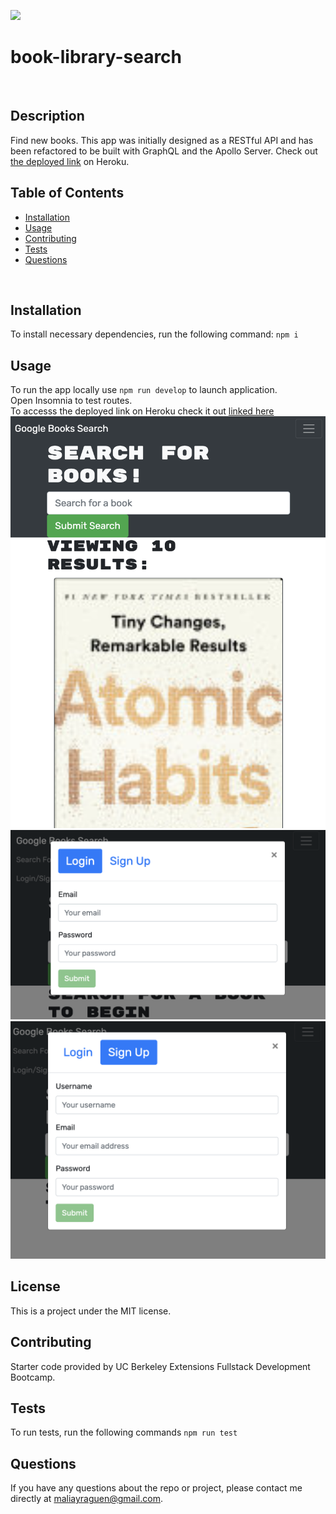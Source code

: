 ![](https://img.shields.io/badge/LICENSE-MIT-blue)
<br>

# book-library-search
<br>


## Description
Find new books. This app was initially designed as a RESTful API and has been refactored to be built with GraphQL and the Apollo Server.
Check out [the deployed link](https://secret-citadel-86135.herokuapp.com/ ) on Heroku.
<br>

## Table of Contents
* [Installation](#installation)
* [Usage](#usage)
* [Contributing](#contributing)
* [Tests](#tests)
* [Questions](#questions)
<br>

## Installation
To install necessary dependencies, run the following command:
`npm i`
<br>

## Usage
To run the app locally use `npm run develop` to launch application.
<br>
Open Insomnia to test routes.
<br>
To accesss the deployed link on Heroku check it out [linked here](https://secret-citadel-86135.herokuapp.com/ )
<br>
![Home Page for Search](./img/home.png)
<br>
![Login](./img/login.png)
<br>
![Sign up](./img/signup.png)
<br>
## License
This is a project under the MIT license.
<br>

## Contributing
Starter code provided by UC Berkeley Extensions Fullstack Development Bootcamp.
<br>

## Tests
To run tests, run the following commands
`npm run test`
<br>

## Questions
If you have any questions about the repo or project, please contact me directly at maliayraguen@gmail.com.
